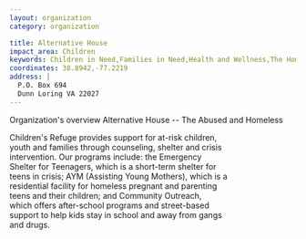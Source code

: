 ```yaml
---
layout: organization
category: organization

title: Alternative House
impact_area: Children
keywords: Children in Need,Families in Need,Health and Wellness,The Homeless and Hungry,Women in Need
coordinates: 38.8942,-77.2219
address: |
  P.O. Box 694
  Dunn Loring VA 22027
---
```

Organization's overview
Alternative House -- The Abused and Homeless 

Children's Refuge provides support for at-risk children,  
youth and families through counseling, shelter and crisis  
intervention.  Our programs include: the Emergency  
Shelter for Teenagers, which is a short-term shelter for  
teens in crisis; AYM (Assisting Young Mothers), which is a  
residential facility for homeless pregnant and parenting  
teens and their children; and Community Outreach,  
which offers after-school programs and street-based  
support to help kids stay in school and away from gangs  
and drugs. 